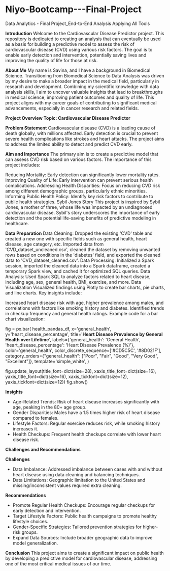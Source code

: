 # Niyo-Bootcamp---Final-Project
Data Analytics - Final Project_End-to-End Analysis Applying All Tools

**Introduction**
Welcome to the Cardiovascular Disease Predictor project. This repository is dedicated to creating an analysis that can eventually be used as a basis for building a predictive model to assess the risk of cardiovascular disease (CVD) using various risk factors. The goal is to enable early detection and intervention, potentially saving lives and improving the quality of life for those at risk.

**About Me**
My name is Savina, and I have a background in Biomedical Science. Transitioning from Biomedical Science to Data Analysis was driven by my desire to make a broader impact in the medical field, particularly in research and development. Combining my scientific knowledge with data analysis skills, I aim to uncover valuable insights that lead to breakthroughs in medical science, improving patient outcomes and quality of life. This project aligns with my career goals of contributing to significant medical advancements, especially in cancer research and related fields.

**Project Overview
Topic:
Cardiovascular Disease Predictor**

**Problem Statement**
Cardiovascular disease (CVD) is a leading cause of death globally, with millions affected. Early detection is crucial to prevent severe health complications like strokes and heart attacks. The project aims to address the limited ability to detect and predict CVD early.

**Aim and Importance**
The primary aim is to create a predictive model that can assess CVD risk based on various factors. The importance of this project includes:

Reducing Mortality: Early detection can significantly lower mortality rates.
Improving Quality of Life: Early intervention can prevent serious health complications.
Addressing Health Disparities: Focus on reducing CVD risk among different demographic groups, particularly ethnic minorities.
Informing Public Health Policy: Identify key risk factors to contribute to public health strategies.
Sybil Jones Story
This project is inspired by Sybil Jones, a mother of three, whose life was impacted by an undiagnosed cardiovascular disease. Sybil's story underscores the importance of early detection and the potential life-saving benefits of predictive modeling in healthcare.

**Data Preparation**
Data Cleaning: Dropped the existing 'CVD' table and created a new one with specific fields such as general health, heart disease, age category, etc. Imported data from 'CVD_dataset_uncleaned.csv', cleaned the dataset by removing unwanted rows based on conditions in the 'diabetes' field, and exported the cleaned data to 'CVD_dataset_cleaned.csv'.
Data Processing: Initialized a Spark session, imported the cleaned data into a Spark dataframe, created a temporary Spark view, and cached it for optimized SQL queries.
Data Analysis: Used Spark SQL to analyze factors related to heart disease, including age, sex, general health, BMI, exercise, and more.
Data Visualization
Visualized findings using Plotly to create bar charts, pie charts, and line charts. Key insights include:

Increased heart disease risk with age, higher prevalence among males, and correlations with factors like smoking history and diabetes.
Identified trends in checkup frequency and general health ratings.
Example code for a bar chart visualization:

fig = px.bar(
    health_pandas_df,
    x='general_health',
    y='heart_disease_percentage',
    title='<b>Heart Disease Prevalence by General Health over Lifetime</b>',
    labels={'general_health': 'General Health', 'heart_disease_percentage': 'Heart Disease Prevalence (%)'},
    color='general_health',
    color_discrete_sequence=['#CD5C5C', '#8D021F'],
    category_orders={"general_health": ["Poor", "Fair", "Good", "Very Good", "Excellent"]},
    template='simple_white',
)

fig.update_layout(title_font=dict(size=28), xaxis_title_font=dict(size=16), yaxis_title_font=dict(size=16), xaxis_tickfont=dict(size=12), yaxis_tickfont=dict(size=12))
fig.show()

**Insights**
- Age-Related Trends: Risk of heart disease increases significantly with age, peaking in the 80+ age group.
- Gender Disparities: Males have a 1.5 times higher risk of heart disease compared to females.
- Lifestyle Factors: Regular exercise reduces risk, while smoking history increases it.
- Health Checkups: Frequent health checkups correlate with lower heart disease risk.
  
**Challenges and Recommendations**

**Challenges**
- Data Imbalance: Addressed imbalance between cases with and without heart disease using data cleaning and balancing techniques.
- Data Limitations: Geographic limitation to the United States and missing/inconsistent values required extra cleaning.
  
**Recommendations**
- Promote Regular Health Checkups: Encourage regular checkups for early detection and intervention.
- Target Lifestyle Factors: Public health campaigns to promote healthy lifestyle choices.
- Gender-Specific Strategies: Tailored prevention strategies for higher-risk groups.
- Expand Data Sources: Include broader geographic data to improve model generalization.
  
**Conclusion**
This project aims to create a significant impact on public health by developing a predictive model for cardiovascular disease, addressing one of the most critical medical issues of our time.
